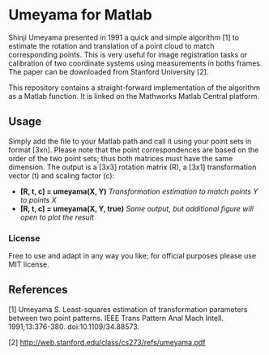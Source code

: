 # Umeyama for Matlab

Shinji Umeyama presented in 1991 a quick and simple algorithm [1] to estimate the rotation and translation of a point cloud to match corresponding points. This is very useful for image registration tasks or calibration of two coordinate systems using measurements in boths frames. The paper can be downloaded from Stanford University [2].

This repository contains a straight-forward implementation of the algorithm as a Matlab function. It is linked on the Mathworks Matlab Central platform.

## Usage
Simply add the file to your Matlab path and call it using your point sets in format [3xn]. Please note that the point correspondences are based on the order of the two point sets; thus both matrices must have the same dimension. The output is a [3x3] rotation matrix (R), a [3x1] transformation vector (t) and scaling factor (c):
- **[R, t, c] = umeyama(X, Y)** *Transformation estimation to match points Y to points X*
- **[R, t, c] = umeyama(X, Y, true)** *Same output, but additional figure will open to plot the result*

### License
Free to use and adapt in any way you like; for official purposes please use MIT license.

## References
[1] Umeyama S. Least-squares estimation of transformation parameters between two point patterns. IEEE Trans Pattern Anal Mach Intell. 1991;13:376-380. doi:10.1109/34.88573.

[2] http://web.stanford.edu/class/cs273/refs/umeyama.pdf
